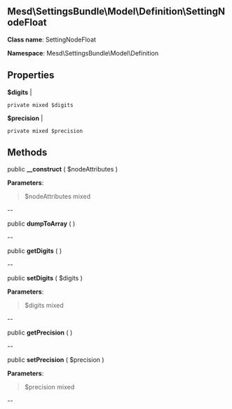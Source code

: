 Mesd\SettingsBundle\Model\Definition\SettingNodeFloat
---------------

    

    


**Class name**: SettingNodeFloat

**Namespace**: Mesd\SettingsBundle\Model\Definition









Properties
----------


**$digits**  |  



    private mixed $digits






**$precision**  |  



    private mixed $precision






Methods
-------


public **__construct** ( $nodeAttributes )











**Parameters**:

> $nodeAttributes mixed 


--


public **dumpToArray** (  )












--


public **getDigits** (  )












--


public **setDigits** ( $digits )











**Parameters**:

> $digits mixed 


--


public **getPrecision** (  )












--


public **setPrecision** ( $precision )











**Parameters**:

> $precision mixed 


--

